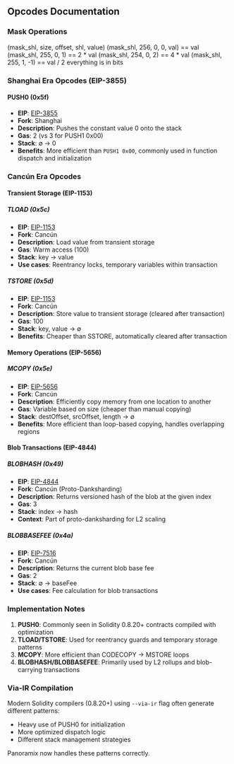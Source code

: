 ## Opcodes Documentation

### Mask Operations

(mask_shl, size, offset, shl, value)
(mask_shl, 256, 0, 0, val) == val
(mask_shl, 255, 0, 1) == 2 * val
(mask_shl, 254, 0, 2) == 4 * val
(mask_shl, 255, 1, -1) == val / 2
everything is in bits

### Shanghai Era Opcodes (EIP-3855)

#### PUSH0 (0x5f)
- **EIP**: [EIP-3855](https://eips.ethereum.org/EIPS/eip-3855)
- **Fork**: Shanghai
- **Description**: Pushes the constant value 0 onto the stack
- **Gas**: 2 (vs 3 for PUSH1 0x00)
- **Stack**: ∅ → 0
- **Benefits**: More efficient than `PUSH1 0x00`, commonly used in function dispatch and initialization

### Cancún Era Opcodes

#### Transient Storage (EIP-1153)

##### TLOAD (0x5c)
- **EIP**: [EIP-1153](https://eips.ethereum.org/EIPS/eip-1153)
- **Fork**: Cancún
- **Description**: Load value from transient storage
- **Gas**: Warm access (100)
- **Stack**: key → value
- **Use cases**: Reentrancy locks, temporary variables within transaction

##### TSTORE (0x5d)
- **EIP**: [EIP-1153](https://eips.ethereum.org/EIPS/eip-1153)
- **Fork**: Cancún
- **Description**: Store value to transient storage (cleared after transaction)
- **Gas**: 100
- **Stack**: key, value → ∅
- **Benefits**: Cheaper than SSTORE, automatically cleared after transaction

#### Memory Operations (EIP-5656)

##### MCOPY (0x5e)
- **EIP**: [EIP-5656](https://eips.ethereum.org/EIPS/eip-5656)
- **Fork**: Cancún
- **Description**: Efficiently copy memory from one location to another
- **Gas**: Variable based on size (cheaper than manual copying)
- **Stack**: destOffset, srcOffset, length → ∅
- **Benefits**: More efficient than loop-based copying, handles overlapping regions

#### Blob Transactions (EIP-4844)

##### BLOBHASH (0x49)
- **EIP**: [EIP-4844](https://eips.ethereum.org/EIPS/eip-4844)
- **Fork**: Cancún (Proto-Danksharding)
- **Description**: Returns versioned hash of the blob at the given index
- **Gas**: 3
- **Stack**: index → hash
- **Context**: Part of proto-danksharding for L2 scaling

##### BLOBBASEFEE (0x4a)
- **EIP**: [EIP-7516](https://eips.ethereum.org/EIPS/eip-7516)
- **Fork**: Cancún
- **Description**: Returns the current blob base fee
- **Gas**: 2
- **Stack**: ∅ → baseFee
- **Use cases**: Fee calculation for blob transactions

### Implementation Notes

1. **PUSH0**: Commonly seen in Solidity 0.8.20+ contracts compiled with optimization
2. **TLOAD/TSTORE**: Used for reentrancy guards and temporary storage patterns
3. **MCOPY**: More efficient than CODECOPY → MSTORE loops
4. **BLOBHASH/BLOBBASEFEE**: Primarily used by L2 rollups and blob-carrying transactions

### Via-IR Compilation

Modern Solidity compilers (0.8.20+) using `--via-ir` flag often generate different patterns:
- Heavy use of PUSH0 for initialization
- More optimized dispatch logic
- Different stack management strategies

Panoramix now handles these patterns correctly.
